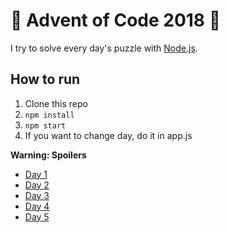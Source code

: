 # 🎄 Advent of Code 2018 🎄

I try to solve every day's puzzle with [Node.js](https://nodejs.org/en/).

## How to run

1. Clone this repo
2. `npm install`
3. `npm start`
4. If you want to change day, do it in app.js

**Warning: Spoilers**

- [Day 1](./day01)
- [Day 2](./day02)
- [Day 3](./day03)
- [Day 4](./day04)
- [Day 5](./day05)
